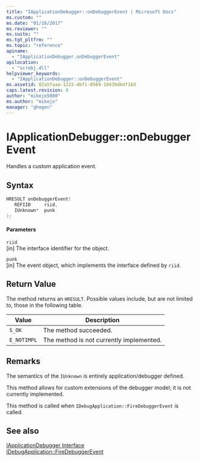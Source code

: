 ```yaml
---
title: "IApplicationDebugger::onDebuggerEvent | Microsoft Docs"
ms.custom: ""
ms.date: "01/18/2017"
ms.reviewer: ""
ms.suite: ""
ms.tgt_pltfrm: ""
ms.topic: "reference"
apiname: 
  - "IApplicationDebugger.onDebuggerEvent"
apilocation: 
  - "scrobj.dll"
helpviewer_keywords: 
  - "IApplicationDebugger::onDebuggerEvent"
ms.assetid: 82a5faaa-1222-4bf1-8569-10439dbdf16d
caps.latest.revision: 8
author: "mikejo5000"
ms.author: "mikejo"
manager: "ghogen"
---
```

# IApplicationDebugger::onDebuggerEvent
Handles a custom application event.  
  
## Syntax  
  
```cpp
HRESULT onDebuggerEvent(  
   REFIID     riid,  
   IUnknown*  punk  
);  
```  
  
#### Parameters  
 `riid`  
 [in] The interface identifier for the object.  
  
 `punk`  
 [in] The event object, which implements the interface defined by `riid`.  
  
## Return Value  
 The method returns an `HRESULT`. Possible values include, but are not limited to, those in the following table.  
  
|Value|Description|  
|-----------|-----------------|  
|`S_OK`|The method succeeded.|  
|`E_NOTIMPL`|The method is not currently implemented.|  
  
## Remarks  
 The semantics of the `IUnknown` is entirely application/debugger defined.  
  
 This method allows for custom extensions of the debugger model; it is not currently implemented.  
  
 This method is called when `IDebugApplication::FireDebuggerEvent` is called.  
  
## See also  
 [IApplicationDebugger Interface](../../winscript/reference/iapplicationdebugger-interface.md)   
 [IDebugApplication::FireDebuggerEvent](../../winscript/reference/idebugapplication-firedebuggerevent.md)